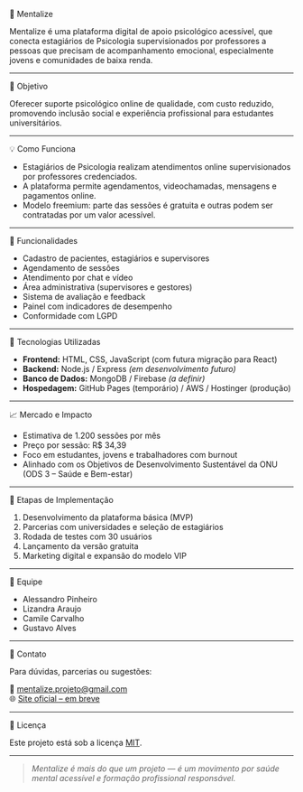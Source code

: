  🧠 Mentalize

Mentalize é uma plataforma digital de apoio psicológico acessível, que conecta estagiários de Psicologia supervisionados por professores a pessoas que precisam de acompanhamento emocional, especialmente jovens e comunidades de baixa renda.

---

 📌 Objetivo

Oferecer suporte psicológico online de qualidade, com custo reduzido, promovendo inclusão social e experiência profissional para estudantes universitários.

---

 💡 Como Funciona

- Estagiários de Psicologia realizam atendimentos online supervisionados por professores credenciados.
- A plataforma permite agendamentos, videochamadas, mensagens e pagamentos online.
- Modelo freemium: parte das sessões é gratuita e outras podem ser contratadas por um valor acessível.

---

 🧾 Funcionalidades

- Cadastro de pacientes, estagiários e supervisores
- Agendamento de sessões
- Atendimento por chat e vídeo
- Área administrativa (supervisores e gestores)
- Sistema de avaliação e feedback
- Painel com indicadores de desempenho
- Conformidade com LGPD

---

 🧱 Tecnologias Utilizadas

- **Frontend:** HTML, CSS, JavaScript (com futura migração para React)
- **Backend:** Node.js / Express *(em desenvolvimento futuro)*
- **Banco de Dados:** MongoDB / Firebase *(a definir)*
- **Hospedagem:** GitHub Pages (temporário) / AWS / Hostinger (produção)

---

 📈 Mercado e Impacto

- Estimativa de 1.200 sessões por mês
- Preço por sessão: R$ 34,39
- Foco em estudantes, jovens e trabalhadores com burnout
- Alinhado com os Objetivos de Desenvolvimento Sustentável da ONU (ODS 3 – Saúde e Bem-estar)

---

 🚀 Etapas de Implementação

1. Desenvolvimento da plataforma básica (MVP)
2. Parcerias com universidades e seleção de estagiários
3. Rodada de testes com 30 usuários
4. Lançamento da versão gratuita
5. Marketing digital e expansão do modelo VIP

---

 💼 Equipe

- Alessandro Pinheiro  
- Lizandra Araujo
- Camile Carvalho  
- Gustavo Alves  

---

 💬 Contato

Para dúvidas, parcerias ou sugestões:

📧 mentalize.projeto@gmail.com  
🌐 [Site oficial – em breve](https://github.com/rafael-araujoo/mentalize)

---

 📄 Licença

Este projeto está sob a licença [MIT](LICENSE).

---

> *Mentalize é mais do que um projeto — é um movimento por saúde mental acessível e formação profissional responsável.*
